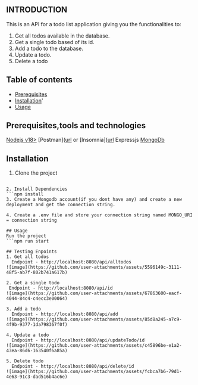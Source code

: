 ## INTRODUCTION
This is an API for a todo list application giving you the functionalities to:
1. Get all todos available in the database.
2. Get a single todo based of its id.
3. Add a todo to the database.
4. Update a todo.
5. Delete a todo

## Table of contents
- [Prerequisites](#prerequistes)
- [Installation](#installation)'
- [Usage](#usage)


## Prerequisites,tools and technologies
[Nodejs v18>]([url](https://nodejs.org/en/download))
[Postman]([url]((https://www.postman.com/downloads/)) or [Insomnia]([url]((https://insomnia.rest/))
Expressjs
[MongoDb]([url](https://www.mongodb.com/products/platform/atlas-database))



## Installation
1. Clone the project 
 ```git clone https://github.com/BuckanianCodes/civic-todo.git

2. Install Dependencies
 ```npm install
3. Create a Mongodb account(if you dont have any) and create a new deployment and get the connection string.
   
4. Create a .env file and store your connection string named MONGO_URI = connection string

## Usage
Run the project 
```npm run start

## Testing Enpoints
1. Get all todos
   Endpoint - http://localhost:8080/api/alltodos
![image](https://github.com/user-attachments/assets/5596149c-3111-48f5-ab7f-802b741a617b)

2. Get a single todo
  Endpoint - http://localhost:8080/api/id
![image](https://github.com/user-attachments/assets/67863600-eacf-4044-84c4-c4ecc3e00064)

3. Add a todo
   Endpoint - http://localhost:8080/api/add
![image](https://github.com/user-attachments/assets/85d8a245-a7c9-4f9b-9377-1da798367f0f)

4. Update a todo
   Endpoint - http://localhost:8080/api/updateTodo/id
![image](https://github.com/user-attachments/assets/c45896be-e1a2-43ea-86d6-163540f6a85a)

5. Delete todo
   Endpoint - http://localhost:8080/api/delete/id
![image](https://github.com/user-attachments/assets/fcbca7b6-79d1-4e63-91c3-dad516b4ac6e)

